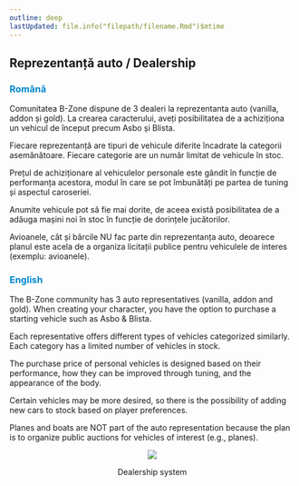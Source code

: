 ```yaml
---
outline: deep
lastUpdated: file.info("filepath/filename.Rmd")$mtime
---
```


## Reprezentanță auto / Dealership

### <span style="color: #0088CC">Română</span>


Comunitatea B-Zone dispune de 3 dealeri la reprezentanta auto (vanilla, addon și gold). La crearea caracterului, aveți posibilitatea de a achiziționa un vehicul de început precum Asbo și Blista.

Fiecare reprezentanță are tipuri de vehicule diferite încadrate la categorii asemănătoare. Fiecare categorie are un număr limitat de vehicule în stoc.

Prețul de achiziționare al vehiculelor personale este gândit în funcție de performanța acestora, modul în care se pot îmbunătăți pe partea de tuning și aspectul caroseriei.

Anumite vehicule pot să fie mai dorite, de aceea există posibilitatea de a adăuga mașini noi în stoc în funcție de dorințele jucătorilor.

Avioanele, cât și bărcile NU fac parte din reprezentanța auto, deoarece planul este acela de a organiza licitații publice pentru vehiculele de interes (exemplu: avioanele).

### <span style="color: #0088CC">English</span>

The B-Zone community has 3 auto representatives (vanilla, addon and gold). When creating your character, you have the option to purchase a starting vehicle such as Asbo & Blista.

Each representative offers different types of vehicles categorized similarly. Each category has a limited number of vehicles in stock.

The purchase price of personal vehicles is designed based on their performance, how they can be improved through tuning, and the appearance of the body.

Certain vehicles may be more desired, so there is the possibility of adding new cars to stock based on player preferences.

Planes and boats are NOT part of the auto representation because the plan is to organize public auctions for vehicles of interest (e.g., planes).

<p align="center"><img src="https://i.imgur.com/js2QYCL.gif"/></p>
<p style="text-align: center">Dealership system</p>


